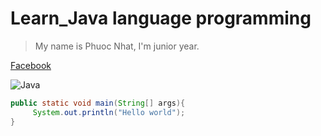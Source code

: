 # Learn_Java language programming
> My name is Phuoc Nhat, I'm junior year.


[Facebook](https://www.facebook.com/profile.php?id=100009085302810 "Phuoc Nhat")

![Java](https://www.google.com/url?sa=i&url=https%3A%2F%2Fwww.pinterest.com%2Flilaivy%2Flanguage-icons%2F&psig=AOvVaw1frDF3gJ5xSQ1EXHyPyOGB&ust=1614956664101000&source=images&cd=vfe&ved=0CAIQjRxqFwoTCLD_ssT0lu8CFQAAAAAdAAAAABAD)



 ```Java
 public static void main(String[] args){
      System.out.println("Hello world");
 }
 ```

